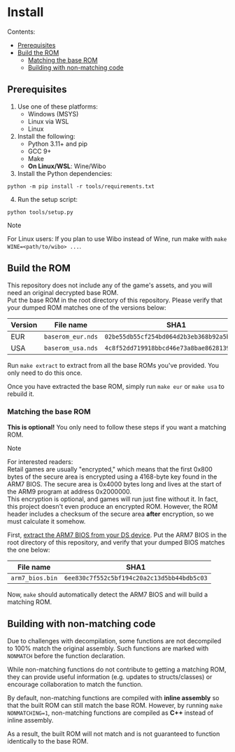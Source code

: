 # Install

Contents:

- [Prerequisites](#prerequisites)
- [Build the ROM](#build-the-rom)
    - [Matching the base ROM](#matching-the-base-rom)
    - [Building with non-matching code](#building-with-non-matching-code)

## Prerequisites

1. Use one of these platforms:
    - Windows (MSYS)
    - Linux via WSL
    - Linux
2. Install the following:
    - Python 3.11+ and pip
    - GCC 9+
    - Make
    - **On Linux/WSL**: Wine/Wibo
3. Install the Python dependencies:
```shell
python -m pip install -r tools/requirements.txt
```
4. Run the setup script:
```shell
python tools/setup.py
```

> [!NOTE]
> For Linux users: If you plan to use Wibo instead of Wine, run make with `make WINE=<path/to/wibo> ...`.

## Build the ROM

This repository does not include any of the game's assets, and you will need an original decrypted base ROM.  
Put the base ROM in the root directory of this repository. Please verify that your dumped ROM matches one of the versions
below:

| Version | File name         | SHA1                                       | 
| ------- | ----------------- | ------------------------------------------ |
| EUR     | `baserom_eur.nds` | `02be55db55cf254bd064d2b3eb368b92a5b4156d` |
| USA     | `baserom_usa.nds` | `4c8f52dd719918bbcd46e73a8bae8628139c1b85` |

Run `make extract` to extract from all the base ROMs you've provided. You only need to do this once.

Once you have extracted the base ROM, simply run `make eur` or `make usa` to rebuild it.

### Matching the base ROM

**This is optional!** You only need to follow these steps if you want a matching ROM.

> [!NOTE]
> For interested readers:  
> Retail games are usually "encrypted," which means that the first 0x800 bytes of the secure area is encrypted using a
4168-byte key found in the ARM7 BIOS. The secure area is 0x4000 bytes long and lives at the start of the ARM9 program at
address 0x2000000.  
> This encryption is optional, and games will run just fine without it. In fact, this project doesn't even produce an
encrypted ROM. However, the ROM header includes a checksum of the secure area **after** encryption, so we must calculate it
somehow.

First, [extract the ARM7 BIOS from your DS device](https://wiki.ds-homebrew.com/ds-index/ds-bios-firmware-dump). Put the
ARM7 BIOS in the root directory of this repository, and verify that your dumped BIOS matches the one below:

| File name       | SHA1                                       | 
| --------------- | ------------------------------------------ |
| `arm7_bios.bin` | `6ee830c7f552c5bf194c20a2c13d5bb44bdb5c03` |

Now, `make` should automatically detect the ARM7 BIOS and will build a matching ROM.

## Building with non-matching code
Due to challenges with decompilation, some functions are not decompiled to 100% match the original assembly. Such functions are
marked with `NONMATCH` before the function declaration.

While non-matching functions do not contribute to getting a matching ROM, they can provide useful information (e.g. updates to
structs/classes) or encourage collaboration to match the function.

By default, non-matching functions are compiled with **inline assembly** so that the built ROM can still match the base ROM.
However, by running `make NONMATCHING=1`, non-matching functions are compiled as **C++** instead of inline assembly.

As a result, the built ROM will not match and is not guaranteed to function identically to the base ROM.
